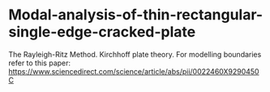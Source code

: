 # Modal-analysis-of-thin-rectangular-single-edge-cracked-plate
The Rayleigh-Ritz Method. Kirchhoff plate theory. For modelling boundaries refer to this paper: https://www.sciencedirect.com/science/article/abs/pii/0022460X9290450C 
